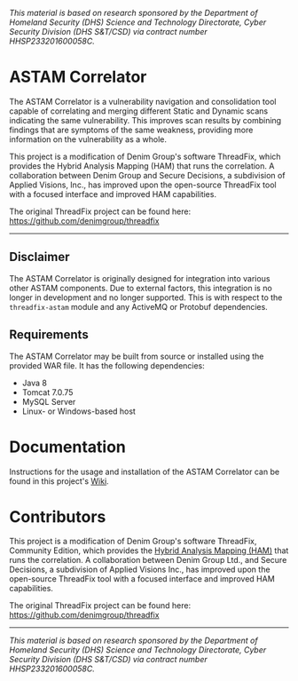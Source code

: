 
_*This material is based on research sponsored by the Department of Homeland
Security (DHS) Science and Technology Directorate, Cyber Security Division
(DHS S&T/CSD) via contract number HHSP233201600058C.*_

# ASTAM Correlator

The ASTAM Correlator is a vulnerability navigation and consolidation tool capable of correlating
and merging different Static and Dynamic scans indicating the same vulnerability. This improves
scan results by combining findings that are symptoms of the same weakness, providing more
information on the vulnerability as a whole.

This project is a modification of Denim Group's software ThreadFix, which provides the Hybrid
Analysis Mapping (HAM) that runs the correlation. A collaboration between Denim Group and Secure
Decisions, a subdivision of Applied Visions, Inc., has improved upon the open-source ThreadFix tool
with a focused interface and improved HAM capabilities.

The original ThreadFix project can be found here: https://github.com/denimgroup/threadfix

---

## Disclaimer

The ASTAM Correlator is originally designed for integration into various other ASTAM components. Due to
external factors, this integration is no longer in development and no longer supported. This is with respect to
the `threadfix-astam` module and any ActiveMQ or Protobuf dependencies.


## Requirements

The ASTAM Correlator may be built from source or installed using the provided WAR file. It has the following
dependencies:

- Java 8
- Tomcat 7.0.75
- MySQL Server
- Linux- or Windows-based host

# Documentation

Instructions for the usage and installation of the ASTAM Correlator can be found in this project's [Wiki](https://github.com/secdec/astam-correlator/wiki).

# Contributors

This project is a modification of Denim Group's software ThreadFix, Community Edition, which provides the [Hybrid Analysis Mapping (HAM)](https://github.com/denimgroup/threadfix/wiki/HAM-Merging-Process-Explained) that runs the correlation. A collaboration between Denim Group Ltd., and Secure
Decisions, a subdivision of Applied Visions Inc., has improved upon the open-source ThreadFix tool
with a focused interface and improved HAM capabilities.

The original ThreadFix project can be found here: https://github.com/denimgroup/threadfix

-----

_*This material is based on research sponsored by the Department of Homeland
Security (DHS) Science and Technology Directorate, Cyber Security Division
(DHS S&T/CSD) via contract number HHSP233201600058C.*_
